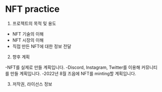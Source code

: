 # NFT practice

1. 프로젝트의 목적 및 용도

  - NFT 기술의 이해
  - NFT 시장의 이해
  - 직접 만든 NFT에 대한 정보 전달
  
 2. 향후 계획
  
  -NFT를 실제로 만들 계획입니다.
  -Discord, Instagram, Twitter를 이용해 커뮤니티를 만들 계획입니다.
  -2022년 8월 즈음에 NFT를 minting할 계획입니다.
  
3. 저작권, 라이선스 정보
  
  
  
